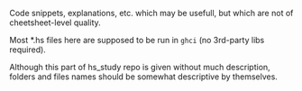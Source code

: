 Code snippets, explanations, etc. which may be usefull, but which are not of cheetsheet-level quality.

Most *.hs files here are supposed to be run in `ghci` (no 3rd-party libs required).

Although this part of hs_study repo is given without much description, 
folders and files names should be somewhat descriptive by themselves.
